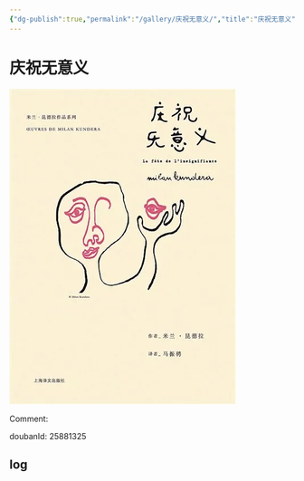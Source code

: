 ```yaml
---
{"dg-publish":true,"permalink":"/gallery/庆祝无意义/","title":"庆祝无意义"}
---
```



# 庆祝无意义

![image](https://raw.githubusercontent.com/hiraethecho/picx-images-hosting/master/picgo/20250529165115.webp)

Comment: 



doubanId: 25881325

## log

